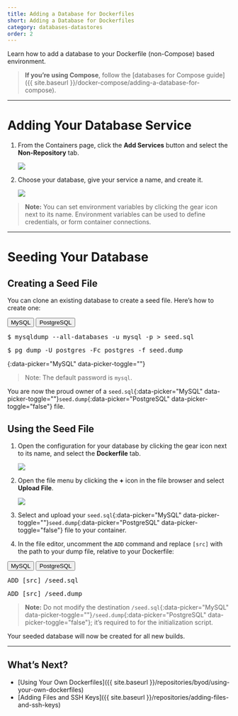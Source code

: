 ```yaml
---
title: Adding a Database for Dockerfiles
short: Adding a Database for Dockerfiles
category: databases-datastores
order: 2
---
```


Learn how to add a database to your Dockerfile (non-Compose) based environment.

> **If you’re using Compose**, follow the [databases for Compose guide]({{ site.baseurl }}/docker-compose/adding-a-database-for-compose).

---

# Adding Your Database Service

1. From the Containers page, click the **Add Services** button and select the **Non-Repository** tab.

    ![](images/ss-databases-add.png)

2. Choose your database, give your service a name, and create it.

    ![](images/ss-databases-name.png)

> **Note:** You can set environment variables by clicking the gear icon next to its name. Environment variables can be used to define credentials, or form container connections.

---

# Seeding Your Database

## Creating a Seed File

You can clone an existing database to create a seed file. Here’s how to create one:

<div class="grid-block align-center pre-header">
  <button class="grid-block shrink btn btn-xs active" data-picker="MySQL">MySQL</button>
  <button class="grid-block shrink btn btn-xs" data-picker="PostgreSQL">PostgreSQL</button>
</div>
<pre data-picker="MySQL" data-picker-toggle>
$ mysqldump --all-databases -u mysql -p > seed.sql
</pre>
<pre data-picker="PostgreSQL" data-picker-toggle="false">
$ pg_dump -U postgres -Fc postgres -f seed.dump
</pre>

{:data-picker="MySQL" data-picker-toggle=""}
> Note: The default password is `mysql`.

You are now the proud owner of a `seed.sql`{:data-picker="MySQL" data-picker-toggle=""}`seed.dump`{:data-picker="PostgreSQL" data-picker-toggle="false"} file.

## Using the Seed File

1. Open the configuration for your database by clicking the gear icon next to its name, and select the **Dockerfile** tab.

    ![](images/ss-databases-menu.png)

2. Open the file menu by clicking the **+** icon in the file browser and select **Upload File**.

    ![](images/ss-databases-configure.png)

3. Select and upload your `seed.sql`{:data-picker="MySQL" data-picker-toggle=""}`seed.dump`{:data-picker="PostgreSQL" data-picker-toggle="false"} file to your container.

4. In the file editor, uncomment the `ADD` command and replace `[src]` with the path to your dump file, relative to your Dockerfile:

<div class="grid-block align-center pre-header">
  <button class="grid-block shrink btn btn-xs active" data-picker="MySQL">MySQL</button>
  <button class="grid-block shrink btn btn-xs" data-picker="PostgreSQL">PostgreSQL</button>
</div>
<pre data-picker="MySQL" data-picker-toggle>
ADD [src] /seed.sql
</pre>
<pre data-picker="PostgreSQL" data-picker-toggle="false">
ADD [src] /seed.dump
</pre>

> **Note:** Do not modify the destination `/seed.sql`{:data-picker="MySQL" data-picker-toggle=""}`/seed.dump`{:data-picker="PostgreSQL" data-picker-toggle="false"}; it’s required to for the initialization script.

Your seeded database will now be created for all new builds.

---

## What’s Next?

- [Using Your Own Dockerfiles]({{ site.baseurl }}/repositories/byod/using-your-own-dockerfiles)
- [Adding Files and SSH Keys]({{ site.baseurl }}/repositories/adding-files-and-ssh-keys)
